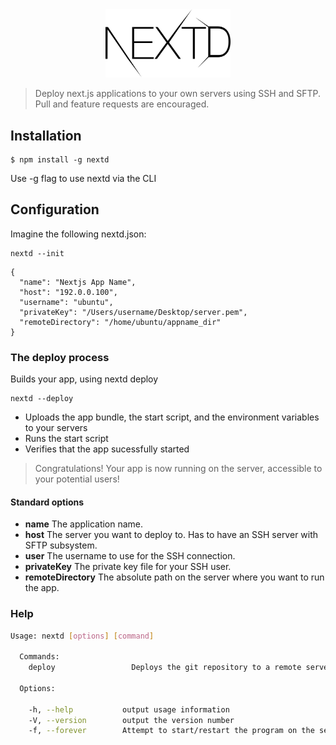 <div align="center">
  <img width="200" src="images/nextd.png">
</div>

> Deploy next.js applications to your own servers using SSH and SFTP. Pull and feature requests are encouraged.

## Installation

```
$ npm install -g nextd
```

Use -g flag to use nextd via the CLI

## Configuration

Imagine the following nextd.json:

    nextd --init

``` JS
{
  "name": "Nextjs App Name",
  "host": "192.0.0.100",
  "username": "ubuntu",
  "privateKey": "/Users/username/Desktop/server.pem",
  "remoteDirectory": "/home/ubuntu/appname_dir"
}
```

### The deploy process

Builds your app, using nextd deploy

    nextd --deploy

* Uploads the app bundle, the start script, and the environment variables to your servers
* Runs the start script
* Verifies that the app sucessfully started

> Congratulations! Your app is now running on the server, accessible to your potential users!

#### Standard options
* **name** The application name.
* **host** The server you want to deploy to. Has to have an SSH server with SFTP subsystem.
* **user** The username to use for the SSH connection.
* **privateKey** The private key file for your SSH user.
* **remoteDirectory** The absolute path on the server where you want to run the app.

### Help
```bash
Usage: nextd [options] [command]

  Commands:
    deploy                 Deploys the git repository to a remote server.

  Options:

    -h, --help           output usage information
    -V, --version        output the version number
    -f, --forever        Attempt to start/restart the program on the server using forever.
```
